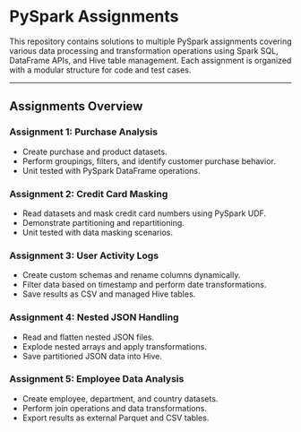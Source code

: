 # PySpark Assignments

This repository contains solutions to multiple PySpark assignments covering various data processing and transformation operations using Spark SQL, DataFrame APIs, and Hive table management. Each assignment is organized with a modular structure for code and test cases.

---

## Assignments Overview

### **Assignment 1: Purchase Analysis**
- Create purchase and product datasets.
- Perform groupings, filters, and identify customer purchase behavior.
- Unit tested with PySpark DataFrame operations.

### **Assignment 2: Credit Card Masking**
- Read datasets and mask credit card numbers using PySpark UDF.
- Demonstrate partitioning and repartitioning.
- Unit tested with data masking scenarios.

### **Assignment 3: User Activity Logs**
- Create custom schemas and rename columns dynamically.
- Filter data based on timestamp and perform date transformations.
- Save results as CSV and managed Hive tables.

### **Assignment 4: Nested JSON Handling**
- Read and flatten nested JSON files.
- Explode nested arrays and apply transformations.
- Save partitioned JSON data into Hive.

### **Assignment 5: Employee Data Analysis**
- Create employee, department, and country datasets.
- Perform join operations and data transformations.
- Export results as external Parquet and CSV tables.
